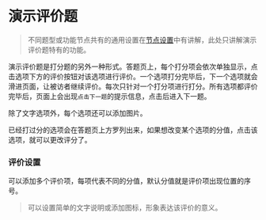 ```index

```

```tag

```

```summary

```
# 演示评价题

> 不同题型或功能节点共有的通用设置在[节点设置](../node-setting/concept.md)中有讲解，此处只讲解演示评价题特有的功能。

演示评价题是打分题的另外一种形式。答题页上，每个打分项会依次单独显示，点击选项下方的评价按钮对该选项进行评价。一个选项打分完毕后，下一个选项就会滑进页面，让被访者继续评价。每次只针对一个打分项进行打分。所有选项都评价完毕后，页面上会出现`点击下一题`的提示信息，点击后进入下一题。

除了文字选项外，每个选项还可以添加图片。

已经打过分的选项会在答题页上方罗列出来，如果想改变某个选项的分值，点击该选项，就可以更改评分了。

### 评价设置

可以添加多个评价项，每项代表不同的分值，默认分值就是评价项出现位置的序号。

> 可以设置简单的文字说明或添加图标，形象表达该评价的意义。

